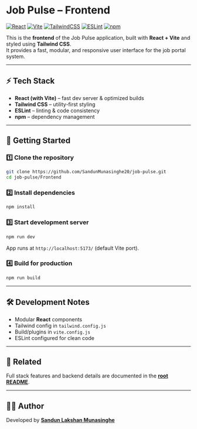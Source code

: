 # Job Pulse – Frontend

[![React](https://img.shields.io/badge/React-18-61DAFB?logo=react&logoColor=white)](https://react.dev/)
[![Vite](https://img.shields.io/badge/Vite-frontend-646CFF?logo=vite&logoColor=white)](https://vitejs.dev/)
[![TailwindCSS](https://img.shields.io/badge/Tailwind_CSS-3-06B6D4?logo=tailwindcss&logoColor=white)](https://tailwindcss.com/)
[![ESLint](https://img.shields.io/badge/ESLint-enabled-4B32C3?logo=eslint&logoColor=white)](https://eslint.org/)
[![npm](https://img.shields.io/badge/npm-v9-CB3837?logo=npm&logoColor=white)](https://www.npmjs.com/)

This is the **frontend** of the Job Pulse application, built with **React + Vite** and styled using **Tailwind CSS**.  
It provides a fast, modular, and responsive user interface for the job portal system.

---

## ⚡ Tech Stack

- **React (with Vite)** – fast dev server & optimized builds
- **Tailwind CSS** – utility-first styling
- **ESLint** – linting & code consistency
- **npm** – dependency management

---

## 🚀 Getting Started

### 1️⃣ Clone the repository

```bash
git clone https://github.com/SandunMunasinghe20/job-pulse.git
cd job-pulse/Frontend
```

### 2️⃣ Install dependencies

```bash
npm install
```

### 3️⃣ Start development server

```bash
npm run dev
```

App runs at `http://localhost:5173/` (default Vite port).

### 4️⃣ Build for production

```bash
npm run build
```

---

## 🛠️ Development Notes

- Modular **React** components
- Tailwind config in `tailwind.config.js`
- Build/plugins in `vite.config.js`
- ESLint configured for clean code

---

## 📌 Related

Full stack features and backend details are documented in the **[root README](../README.md)**.

---

## 👨‍💻 Author

Developed by **[Sandun Lakshan Munasinghe](https://github.com/SandunMunasinghe20)**

```

```
